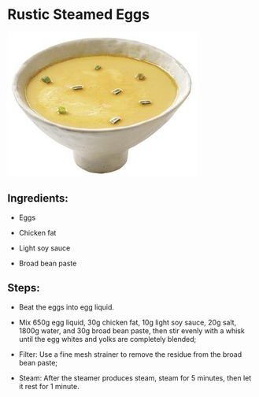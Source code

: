 # Rustic Steamed Eggs

![Rustic Steamed Eggs](../../images/%E5%86%9C%E5%AE%B6%E8%92%B8%E8%9B%8B.jpg)

## Ingredients:

- Eggs

- Chicken fat

- Light soy sauce

- Broad bean paste

## Steps:

- Beat the eggs into egg liquid.

- Mix 650g egg liquid, 30g chicken fat, 10g light soy sauce, 20g salt, 1800g water, and 30g broad bean paste, then stir evenly with a whisk until the egg whites and yolks are completely blended;

- Filter: Use a fine mesh strainer to remove the residue from the broad bean paste;

- Steam: After the steamer produces steam, steam for 5 minutes, then let it rest for 1 minute.
